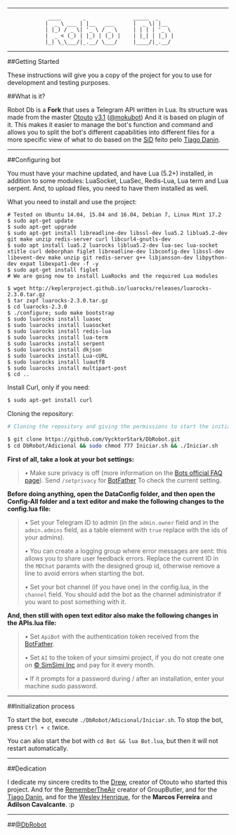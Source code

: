 * * *

                 ____       _               _____  _  
                |  _ \ ___ | |__   ___      |  _ \| |__  
                | |_) / _ \| '_ \ / _ \     | | | | '_ \
                |  _ < (_) | |_) | (_) |    | |_| | |_) |
                |_| \_\___/|_.__/ \___/     |____/|_.__/
* * *

##Getting Started

These instructions will give you a copy of the project for you to use for development and testing purposes.

##What is it?

Robot Db is a **Fork** that uses a Telegram API written in Lua. Its structure was made from the master [Otouto](https://github.com/topkecleon/otouto) [v3.1](https://github.com/topkecleon/otouto/tree/26c1299374af130bbf8457af904cb4ea450caa51) ([@mokubot](https://telegram.me/mokubot)) And it is based on plugin of it. This makes it easier to manage the bot's function and command and allows you to split the bot's different capabilities into different files for a more specific view of what to do based on the [SiD](https://github.com/TiagoDanin/SiD) feito pelo [Tiago Danin](https://github.com/TiagoDanin).

* * *

##Configuring bot

You must have your machine updated, and have Lua (5.2+) installed, in addition to some modules: LuaSocket, LuaSec, Redis-Lua, Lua term and Lua serpent. And, to upload files, you need to have them installed as well.

What you need to install and use the project:

```
# Tested on Ubuntu 14.04, 15.04 and 16.04, Debian 7, Linux Mint 17.2
$ sudo apt-get update
$ sudo apt-get upgrade
$ sudo apt-get install libreadline-dev libssl-dev lua5.2 liblua5.2-dev git make unzip redis-server curl libcurl4-gnutls-dev
$ sudo apt install lua5.2 luarocks liblua5.2-dev lua-sec lua-socket xtitle curl deborphan figlet libreadline-dev libconfig-dev libssl-dev  libevent-dev make unzip git redis-server g++ libjansson-dev libpython-dev expat libexpat1-dev -f -y
$ sudo apt-get install figlet
# We are going now to install LuaRocks and the required Lua modules

$ wget http://keplerproject.github.io/luarocks/releases/luarocks-2.3.0.tar.gz
$ tar zxpf luarocks-2.3.0.tar.gz
$ cd luarocks-2.3.0
$ ./configure; sudo make bootstrap
$ sudo luarocks install luasec
$ sudo luarocks install luasocket
$ sudo luarocks install redis-lua
$ sudo luarocks install lua-term
$ sudo luarocks install serpent
$ sudo luarocks install dkjson
$ sudo luarocks install Lua-cURL
$ sudo luarocks install luautf8
$ sudo luarocks install multipart-post
$ cd ..

```

Install Curl, only if you need:

```bash
$ sudo apt-get install curl
```

Cloning the repository:

```bash
# Cloning the repository and giving the permissions to start the initiation script

$ git clone https://github.com/VycktorStark/DbRobot.git
$ cd DbRobot/Adicional && sudo chmod 777 Iniciar.sh && ./Iniciar.sh
```

**First of all, take a look at your bot settings:**

> • Make sure privacy is off (more information on the [Bots official FAQ page](https://core.telegram.org/bots/faq#what-messages-will-my-bot-get)). Send `/setprivacy` for [BotFather](http://telegram.me/BotFather) To check the current setting.

**Before doing anything, open the DataConfig folder, and then open the Config-All folder and a text editor and make the following changes to the config.lua file:**

> • Set your Telegram ID to admin (in the `admin.owner` field and in the `admin.admins` field, as a table element with `true` replace with the ids of your admins).
>
> •  You can create a logging group where error messages are sent: this allows you to share user feedback errors. Replace the current ID in the `MDChat` paramts with the designed group id, otherwise remove a line to avoid errors when starting the bot.
>
> • Set your bot channel (if you have one) in the config.lua, in the `channel` field. You should add the bot as the channel administrator if you want to post something with it.
>

**And, then still with open text editor also make the following changes in the APIs.lua file:**

> • Set `ApiBot` with the authentication token received from the [BotFather](http://telegram.me/BotFather).
>
> • Set `AI` to the token of your simsimi project, if you do not create one on [© SimSimi Inc](http://developer.simsimi.com/) and pay for it every month.
>
> •  If it prompts for a password during / after an installation, enter your machine sudo password.
>
* * *


##Initialization process

To start the bot, execute `./DbRobot/Adicional/Iniciar.sh`. To stop the bot, press `Ctrl + c` twice.

You can also start the bot with `cd Bot && lua Bot.lua`, but then it will not restart automatically.

* * *

##Dedication

I dedicate my sincere credits to the [Drew](https://github.com/topkecleon),  creator of Otouto who started this project. And for the [RememberTheAir](https://github.com/RememberTheAir) creator of GroupButler, and for the [Tiago Danin](https://github.com/tiagodanin), and for the [Wesley Henrique](https://github.com/Synk0), for  the **Marcos Ferreira** and **Adilson Cavalcante**. :p

* * *

##[@DbRobot](telegram.me/DbRobot)
